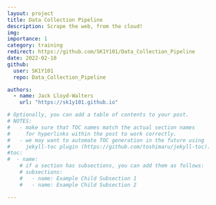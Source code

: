 ```yaml
---
layout: project
title: Data Collection Pipeline
description: Scrape the web, from the cloud!
img:
importance: 1
category: training
redirect: https://github.com/SK1Y101/Data_Collection_Pipeline
date: 2022-02-10
github:
  user: SK1Y101
  repo: Data_Collection_Pipeline

authors:
  - name: Jack Lloyd-Walters
    url: "https://sk1y101.github.io"

# Optionally, you can add a table of contents to your post.
# NOTES:
#   - make sure that TOC names match the actual section names
#     for hyperlinks within the post to work correctly.
#   - we may want to automate TOC generation in the future using
#     jekyll-toc plugin (https://github.com/toshimaru/jekyll-toc).
#toc:
#  - name:
    # if a section has subsections, you can add them as follows:
    # subsections:
    #   - name: Example Child Subsection 1
    #   - name: Example Child Subsection 2

---
```

